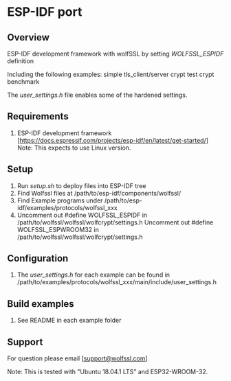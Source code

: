 # ESP-IDF port
## Overview
 ESP-IDF development framework with wolfSSL by setting *WOLFSSL_ESPIDF* definition
 
 Including the following examples:
  simple tls_client/server
  crypt test
  crypt benchmark

 The *user_settings.h* file enables some of the hardened settings.

## Requirements
 1. ESP-IDF development framework
    [https://docs.espressif.com/projects/esp-idf/en/latest/get-started/]
    Note: This expects to use Linux version.
     
## Setup
 1. Run *setup.sh* to deploy files into ESP-IDF tree
 2. Find Wolfssl files at /path/to/esp-idf/components/wolfssl/
 3. Find Example programs under /path/to/esp-idf/examples/protocols/wolfssl_xxx
 4. Uncomment out #define WOLFSSL_ESPIDF in /path/to/wolfssl/wolfssl/wolfcrypt/settings.h
    Uncomment out #define WOLFSSL_ESPWROOM32 in /path/to/wolfssl/wolfssl/wolfcrypt/settings.h

## Configuration
 1. The *user_settings.h* for each example can be found in /path/to/examples/protocols/wolfssl_xxx/main/include/user_settings.h

## Build examples
 1. See README in each example folder

## Support
 For question please email [support@wolfssl.com]

 Note: This is tested with "Ubuntu 18.04.1 LTS" and ESP32-WROOM-32.

